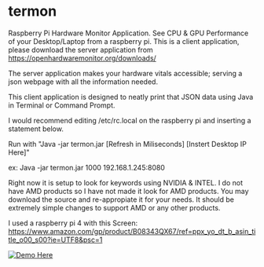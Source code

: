 # termon
Raspberry Pi Hardware Monitor Application. See CPU &amp; GPU Performance of your Desktop/Laptop from a raspberry pi.
This is a client application, please download the server application from https://openhardwaremonitor.org/downloads/

The server application makes your hardware vitals accessible; serving a json webpage with all the information needed.

This client application is designed to neatly print that JSON data using Java in Terminal or Command Prompt.

I would recommend editing /etc/rc.local on the raspberry pi and inserting a statement below.

Run with "Java -jar termon.jar [Refresh in Miliseconds] [Instert Desktop IP Here]"

ex: Java -jar termon.jar 1000 192.168.1.245:8080

Right now it is setup to look for keywords using NVIDIA & INTEL.
I do not have AMD products so I have not made it look for AMD products.
You may download the source and re-appropiate it for your needs. It should be extremely simple changes to support AMD
or any other products.

I used a raspberry pi 4 with this Screen: https://www.amazon.com/gp/product/B08343QX67/ref=ppx_yo_dt_b_asin_title_o00_s00?ie=UTF8&psc=1

[![Demo Here](https://i9.ytimg.com/vi/gQHTQh_N-Go/mqdefault.jpg?time=1581367878870&sqp=CPiDh_IF&rs=AOn4CLDM7_JWa5zXZ3BLfPSOmkXYkRqPJA)](https://youtu.be/gQHTQh_N-Go)
